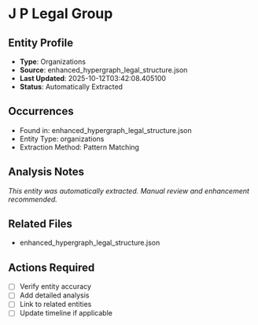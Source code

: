 # J P Legal Group

## Entity Profile
- **Type**: Organizations
- **Source**: enhanced_hypergraph_legal_structure.json
- **Last Updated**: 2025-10-12T03:42:08.405100
- **Status**: Automatically Extracted

## Occurrences
- Found in: enhanced_hypergraph_legal_structure.json
- Entity Type: organizations
- Extraction Method: Pattern Matching

## Analysis Notes
*This entity was automatically extracted. Manual review and enhancement recommended.*

## Related Files
- enhanced_hypergraph_legal_structure.json

## Actions Required
- [ ] Verify entity accuracy
- [ ] Add detailed analysis
- [ ] Link to related entities
- [ ] Update timeline if applicable
